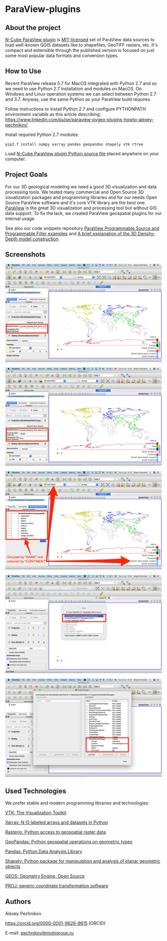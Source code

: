 # ParaView-plugins

## About the project

[N-Cube ParaView plugin](NCube/NCubeParaViewPlugin.py) is [MIT-licensed](LICENSE) set of ParaView data sources to load well-known QGIS datasets like to shapefiles, GeoTIFF rasters, etc. It's compact and extensible through the published version is focused on just some most popular data formats and conversion types. 

## How to Use

Recent ParaView release 5.7 for MacOS integrated with Python 2.7 and so we need to use Python 2.7 installation and modules on MacOS. On Windows and Linux operation systems we can select between Python 2.7 and 3.7. Anyway, use the same Python as your ParaView build requires.

Follow instructions to install Python 2.7 and configure PYTHONPATH environment variable as this article describing: https://www.linkedin.com/pulse/paraview-pvgeo-plugins-howto-alexey-pechnikov/

Install required Python 2.7 modules:
```
pip2.7 install numpy xarray pandas geopandas shapely vtk rtree
```

Load [N-Cube ParaView plugin Python source file](NCube/NCubeParaViewPlugin.py) placed anywhere on your computer.

## Project Goals

For our 3D geological modeling we need a good 3D visualization and data processing tools. We tested many commercial and Open Source 3D visualization packages and programming libraries and for our needs Open Source ParaView software and it's core VTK library are the best one. [ParaView](https://www.paraview.org/) is the great 3D visualization and processing tool but without GIS data support. To fix the lack, we created ParaView geospatial plugins for our internal usage.

See also our code snippets repository [ParaView Programmable Source and Programmable Filter examples](https://github.com/mobigroup/gis-snippets/tree/master/ParaView) and [A brief explanation of the 3D Density-Depth model construction](https://www.linkedin.com/pulse/brief-explanation-3d-density-depth-model-construction-pechnikov/).

## Screenshots

![NCubeShapefileOnTopographySource](screenshots/NCubeShapefileOnTopographySource1.jpg)

![NCubeShapefileOnTopographyBlockSource](screenshots/NCubeShapefileOnTopographyBlockSource1.jpg)

![NCubeShapefileOnTopographyBlockSource](screenshots/NCubeShapefileOnTopographyBlockSource2.jpg)

![Search ParaView Sources for N-Cube Plugin Data Sources](screenshots/NCubeSources.jpg)

![Load ParaView N-Cube Plugin](screenshots/NcubePlugin.jpg)

## Used Technologies

We prefer stable and modern programming libraries and technologies:

[VTK: The Visualization Toolkit](https://vtk.org/)

[Xarray: N-D labeled arrays and datasets in Python](http://xarray.pydata.org/en/stable/)

[Rasterio: Python access to geospatial raster data](https://rasterio.readthedocs.io/en/latest/)

[GeoPandas: Python geospatial operations on geometric types](http://geopandas.org/)

[Pandas: Python Data Analysis Library](https://pandas.pydata.org/)

[Shapely: Python package for manipulation and analysis of planar geometric objects](https://shapely.readthedocs.io/en/latest/project.html)

[GEOS: Geometry Engine, Open Source](https://trac.osgeo.org/geos/)

[PROJ: generic coordinate transformation software](https://proj.org/)

## Authors

Alexey Pechnikov

https://orcid.org/0000-0001-9626-8615 (ORCID)

E-mail: pechnikov@mobigroup.ru
